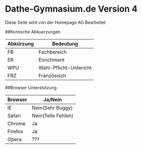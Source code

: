 # Dathe-Gymnasium.de Version 4
Diese Seite wird von der Homepage AG Bearbeitet



##Komische Abkuerzungen

Abkürzung|Bedeutung
----------|---------
FB        |Fachbereich
ER        |Enrichment
WPU       |Wahl-Pflicht-Untericht
FRZ       |Französisch



##Browser Unterstützung

Browser |Ja/Nein
--------|-------
IE      |Nein(Sehr Buggy)
Safari  |Nein(Teile Fehlen)
Chrome  |Ja
Firefox |Ja
Opera   |???
